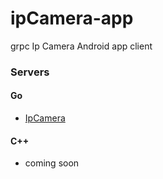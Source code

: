 # ipCamera-app
grpc Ip Camera Android app client

### Servers
#### Go
  - [IpCamera](https://github.com/ssubedir/ipCamera)
#### C++
  - coming soon
